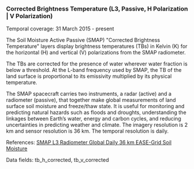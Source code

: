 ### Corrected Brightness Temperature (L3, Passive, H Polarization | V Polarization)
Temporal coverage: 31 March 2015 - present

The Soil Moisture Active Passive (SMAP) "Corrected Brightness Temperature" layers display brightness temperatures (TBs) in Kelvin (K) for the horizontal (H) and vertical (V) polarizations from the SMAP radiometer.

The TBs are corrected for the presence of water wherever water fraction is below a threshold. At the L-band frequency used by SMAP, the TB of the land surface is proportional to its emissivity multiplied by its physical temperature.

The SMAP spacecraft carries two instruments, a radar (active) and a radiometer (passive), that together make global measurements of land surface soil moisture and freeze/thaw state. It is useful for monitoring and predicting natural hazards such as floods and droughts, understanding the linkages between Earth’s water, energy and carbon cycles, and reducing uncertainties in predicting weather and climate. The imagery resolution is 2 km and sensor resolution is 36 km. The temporal resolution is daily.

References: [SMAP L3 Radiometer Global Daily 36 km EASE-Grid Soil Moisture](http://nsidc.org/data/SPL3SMP)

Data fields: tb_h_corrected, tb_v_corrected
